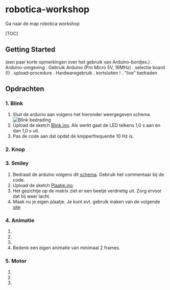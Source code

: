 # robotica-workshop

Ga naar de map robotica workshop

[TOC]

## Getting Started
(een paar korte opmerkingen over het gebruik van Arduino-bordjes.)
. Arduino-omgeving
. Gebruik Arduino (Pro Micro 5V, 16MHz)
 . selectie board (!)
 . upload-procedure
. Hardwaregebruik
 . kortsluiten !
 . "live" bedraden

## Opdrachten


### 1. Blink
1. Sluit de arduino aan volgens het hieronder weergegeven schema.
![Blink bedrading](./code/Blink/blink-bedrading.png)
2. Upload de sketch [Blink.ino](./code/Blink/Blink.ino). Als werkt gaat de LED telkens 1,0 s aan en dan 1,0 s uit.
3. Pas de code aan dat opdat de knipperfrequentie 10 Hz is.


### 2. Knop


### 3. Smiley
1. Bedraad de arduino volgens dit [schema](). Gebruik het commentaar bij de code.
2. Upload de sketch [Plaatje.ino](https://github.com/kooi/robotica-workshop/blob/master/code/Plaatje/Plaatje.ino)
3. Het gezichtje op de matrix ziet er een beetje verdrietig uit. Zorg ervoor dat hij weer lacht.
4. Maak nu je eigen plaatje. Je kunt evt. gebruik maken van de volgende [site](http://www.pial.net/8x8-dot-matrix-font-generator-based-on-javascript-and-html/)


### 4. Animatie
1.
2.
3. 
4. Bedenk een eigen animatie van minimaal 2 frames. 


### 5. Motor
1. 
2. 
3. 



